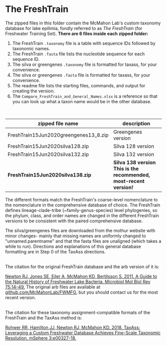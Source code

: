 The FreshTrain
===

The zipped files in this folder contain the McMahon Lab's custom taxonomy database for lake epilimia, fondly referred to as *The FreshTrain* (for Freshwater Training Set). **There are 6 files inside each zipped folder:**  

1. The FreshTrain `.taxonomy` file is a table with sequence IDs followed by taxonomic names.   
2. The FreshTrain `.fasta` file lists the nucleotide sequence for each sequence ID.  
3. The silva or greengenes `.taxonomy` file is formatted for taxass, for your convenience.
4. The silva or greengenes `.fasta` file is formatted for taxass, for your convenience.
5. The readme file lists the starting files, commands, and output for creating the version.  
6. The `Compare_FreshTrain_and_General_Names.xlsx` is a reference so that you can look up what a taxon name would be in the other database.  

<br> 
  
zipped file name        | description
------------------------|----------------------------------------------------------------
FreshTrain15Jun2020greengenes13_8.zip | Greengenes version  
FreshTrain15Jun2020silva128.zip | Silva 128 version  
FreshTrain15Jun2020silva132.zip | Silva 132 version  
**FreshTrain15Jun2020silva138.zip** | **Silva 138 version<br>This is the recommended, most-recent version!**

The different formats match the FreshTrain's coarse-level nomenclature to the nomenclature in the comprehensive database of choice. The FreshTrain defines lineage-clade-tribe (~family-genus-species) level phylogenies, so the phylum, class, and order names are changed in the different FreshTrain versions to be consistent with the paired comprehensive database.  

The silva/greengenes files are downloaded from the mothur website with minor changes- mainly that missing names are uniformly changed to "unnamed.parentname" and that the fasta files are unaligned (which takes a while to run). Directions and explanations of this general database formatting are in Step 0 of the TaxAss directions.  

<br>
The citation for the original FreshTrain database and the arb version of it is:  

[Newton RJ, Jones SE, Eiler A, McMahon KD, Bertilsson S. 2011. A Guide to the Natural History of Freshwater Lake Bacteria. Microbiol Mol Biol Rev 75:14–49.](https://mmbr.asm.org/content/75/1/14.full)  The original arb files are available at [github.com/McMahonLab/FWMFG](https://github.com/McMahonLab/FWMFG), but you should contact us for the most recent version.  

<br>
The citation for these taxonomy assignment-compatible formats of the FreshTrain and the TaxAss method is:  

[Rohwer RR, Hamilton JJ, Newton RJ, McMahon KD. 2018. TaxAss: Leveraging a Custom Freshwater Database Achieves Fine-Scale Taxonomic Resolution. mSphere 3:e00327-18.](https://msphere.asm.org/content/3/5/e00327-18)  
